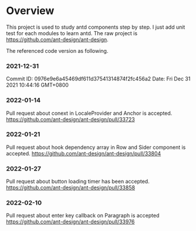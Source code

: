 # Overview
This project is used to study antd components step by step. I just add unit test for each modules to learn antd.
The raw project is https://github.com/ant-design/ant-design.

The referenced code version as following.

### 2021-12-31
Commit ID: 0976e9e6a45469df611d37541314874f2fc456a2
Date: Fri Dec 31 2021 10:44:16 GMT+0800

### 2022-01-14
Pull request about conext in LocaleProvider and Anchor is accepted.
https://github.com/ant-design/ant-design/pull/33723

### 2022-01-21
Pull request about hook dependency array in Row and Sider component is accepted.
https://github.com/ant-design/ant-design/pull/33804

### 2022-01-27
Pull request about button loading timer has been accepted.
https://github.com/ant-design/ant-design/pull/33858

### 2022-02-10
Pull request about enter key callback on Paragraph is accepted
https://github.com/ant-design/ant-design/pull/33976